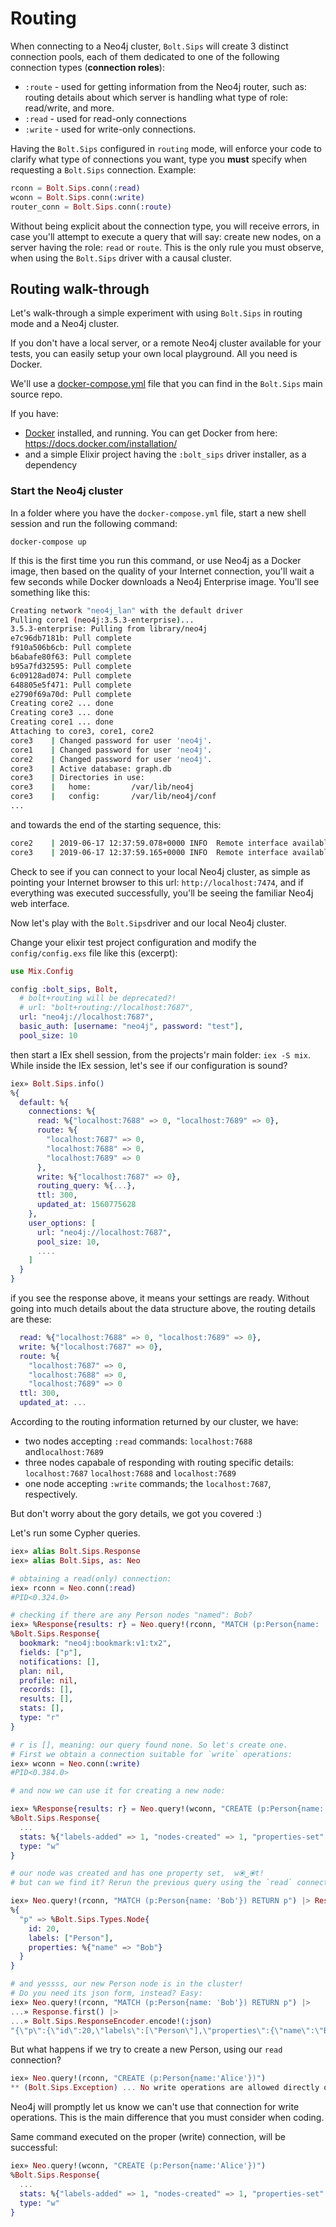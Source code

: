 # Routing

When connecting to a Neo4j cluster, `Bolt.Sips` will create 3 distinct connection pools, each of them dedicated to one of the following connection types (**connection roles**):

- `:route` - used for getting information from the Neo4j router, such as: routing details about which server is handling what type of role: read/write, and more.
- `:read` - used for read-only connections
- `:write` - used for write-only connections.

Having the `Bolt.Sips` configured in `routing` mode, will enforce your code to clarify what type of connections you want, type you **must** specify when requesting a `Bolt.Sips` connection. Example:

```elixir
rconn = Bolt.Sips.conn(:read)
wconn = Bolt.Sips.conn(:write)
router_conn = Bolt.Sips.conn(:route)
```

Without being explicit about the connection type, you will receive errors, in case you'll attempt to execute a query that will say: create new nodes, on a server having the role: `read` or `route`. This is the only rule you must observe, when using the `Bolt.Sips` driver with a causal cluster.

## Routing walk-through

Let's walk-through a simple experiment with using `Bolt.Sips` in routing mode and a Neo4j cluster.

If you don't have a local server, or a remote Neo4j cluster available for your tests, you can easily setup your own local playground. All you need is Docker.

We'll use a [docker-compose.yml](../../docker-compose.yml) file that you can find in the `Bolt.Sips` main source repo.

If you have:

- [Docker](<https://en.wikipedia.org/wiki/Docker_(software)>) installed, and running. You can get Docker from here: https://docs.docker.com/installation/
- and a simple Elixir project having the `:bolt_sips` driver installer, as a dependency

### Start the Neo4j cluster

In a folder where you have the `docker-compose.yml` file, start a new shell session and run the following command:

    docker-compose up

If this is the first time you run this command, or use Neo4j as a Docker image, then based on the quality of your Internet connection, you'll wait a few seconds while Docker downloads a Neo4j Enterprise image. You'll see something like this:

```sh
Creating network "neo4j_lan" with the default driver
Pulling core1 (neo4j:3.5.3-enterprise)...
3.5.3-enterprise: Pulling from library/neo4j
e7c96db7181b: Pull complete
f910a506b6cb: Pull complete
b6abafe80f63: Pull complete
b95a7fd32595: Pull complete
6c09128ad074: Pull complete
648805e5f471: Pull complete
e2790f69a70d: Pull complete
Creating core2 ... done
Creating core3 ... done
Creating core1 ... done
Attaching to core3, core1, core2
core3    | Changed password for user 'neo4j'.
core1    | Changed password for user 'neo4j'.
core2    | Changed password for user 'neo4j'.
core3    | Active database: graph.db
core3    | Directories in use:
core3    |   home:         /var/lib/neo4j
core3    |   config:       /var/lib/neo4j/conf
...
```

and towards the end of the starting sequence, this:

```sh
core2    | 2019-06-17 12:37:59.078+0000 INFO  Remote interface available at http://localhost:7475/
core3    | 2019-06-17 12:37:59.165+0000 INFO  Remote interface available at http://localhost:7476/
```

Check to see if you can connect to your local Neo4j cluster, as simple as pointing your Internet browser to this url: `http://localhost:7474`, and if everything was executed successfully, you'll be seeing the familiar Neo4j web interface.

Now let's play with the `Bolt.Sips`driver and our local Neo4j cluster.

Change your elixir test project configuration and modify the `config/config.exs` file like this (excerpt):

```elixir
use Mix.Config

config :bolt_sips, Bolt,
  # bolt+routing will be deprecated?!
  # url: "bolt+routing://localhost:7687",
  url: "neo4j://localhost:7687",
  basic_auth: [username: "neo4j", password: "test"],
  pool_size: 10
```

then start a IEx shell session, from the projects'r main folder: `iex -S mix`. While inside the IEx session, let's see if our configuration is sound?

```elixir
iex» Bolt.Sips.info()
%{
  default: %{
    connections: %{
      read: %{"localhost:7688" => 0, "localhost:7689" => 0},
      route: %{
        "localhost:7687" => 0,
        "localhost:7688" => 0,
        "localhost:7689" => 0
      },
      write: %{"localhost:7687" => 0},
      routing_query: %{...},
      ttl: 300,
      updated_at: 1560775628
    },
    user_options: [
      url: "neo4j://localhost:7687",
      pool_size: 10,
      ....
    ]
  }
}
```

if you see the response above, it means your settings are ready. Without going into much details about the data structure above, the routing details are these:

```elixir
  read: %{"localhost:7688" => 0, "localhost:7689" => 0},
  write: %{"localhost:7687" => 0},
  route: %{
    "localhost:7687" => 0,
    "localhost:7688" => 0,
    "localhost:7689" => 0
  ttl: 300,
  updated_at: ...
```

According to the routing information returned by our cluster, we have:

- two nodes accepting `:read` commands: `localhost:7688` and`localhost:7689`
- three nodes capabale of responding with routing specific details: `localhost:7687` `localhost:7688` and `localhost:7689`
- one node accepting `:write` commands; the `localhost:7687`, respectively.

But don't worry about the gory details, we got you covered :)

Let's run some Cypher queries.

```elixir
iex» alias Bolt.Sips.Response
iex» alias Bolt.Sips, as: Neo

# obtaining a read(only) connection:
iex» rconn = Neo.conn(:read)
#PID<0.324.0>

# checking if there are any Person nodes "named": Bob?
iex» %Response{results: r} = Neo.query!(rconn, "MATCH (p:Person{name: 'Bob'}) RETURN p")
%Bolt.Sips.Response{
  bookmark: "neo4j:bookmark:v1:tx2",
  fields: ["p"],
  notifications: [],
  plan: nil,
  profile: nil,
  records: [],
  results: [],
  stats: [],
  type: "r"
}

# r is [], meaning: our query found none. So let's create one.
# First we obtain a connection suitable for `write` operations:
iex» wconn = Neo.conn(:write)
#PID<0.384.0>

# and now we can use it for creating a new node:

iex» %Response{results: r} = Neo.query!(wconn, "CREATE (p:Person{name:'Bob'})")
%Bolt.Sips.Response{
  ...
  stats: %{"labels-added" => 1, "nodes-created" => 1, "properties-set" => 1},
  type: "w"
}

# our node was created and has one property set,  w⦿‿⦿t!
# but can we find it? Rerun the previous query using the `read` connection:

iex» Neo.query!(rconn, "MATCH (p:Person{name: 'Bob'}) RETURN p") |> Response.first()
%{
  "p" => %Bolt.Sips.Types.Node{
    id: 20,
    labels: ["Person"],
    properties: %{"name" => "Bob"}
  }
}

# and yessss, our new Person node is in the cluster!
# Do you need its json form, instead? Easy:
iex» Neo.query!(rconn, "MATCH (p:Person{name: 'Bob'}) RETURN p") |>
...» Response.first() |>
...» Bolt.Sips.ResponseEncoder.encode!(:json)
"{\"p\":{\"id\":20,\"labels\":[\"Person\"],\"properties\":{\"name\":\"Bob\"}}}"

```

But what happens if we try to create a new Person, using our `read` connection?

```elixir
iex» Neo.query!(rconn, "CREATE (p:Person{name:'Alice'})")
** (Bolt.Sips.Exception) ... No write operations are allowed directly on this database. Writes must pass through the leader. The role of this server is: FOLLOWER
```

Neo4j will promptly let us know we can't use that connection for write operations. This is the main difference that you must consider when coding.

Same command executed on the proper (write) connection, will be successful:

```elixir
iex» Neo.query!(wconn, "CREATE (p:Person{name:'Alice'})")
%Bolt.Sips.Response{
  ...
  stats: %{"labels-added" => 1, "nodes-created" => 1, "properties-set" => 1},
  type: "w"
}
```
